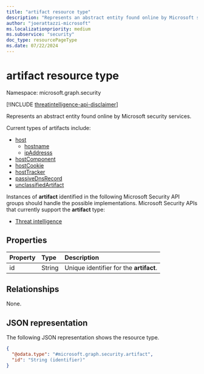 ```yaml
---
title: "artifact resource type"
description: "Represents an abstract entity found online by Microsoft security services."
author: "joerattazzi-microsoft"
ms.localizationpriority: medium
ms.subservice: "security"
doc_type: resourcePageType
ms.date: 07/22/2024
---
```


# artifact resource type

Namespace: microsoft.graph.security

[!INCLUDE [threatintelligence-api-disclaimer](../../includes/threatintelligence-api-disclaimer.md)]

Represents an abstract entity found online by Microsoft security services.

Current types of artifacts include:

- [host](../resources/security-host.md)
  - [hostname](../resources/security-hostname.md)
  - [ipAddresss](../resources/security-ipaddress.md)
- [hostComponent](../resources/security-hostcomponent.md)
- [hostCookie](../resources/security-hostcookie.md)
- [hostTracker](../resources/security-hosttracker.md)
- [passiveDnsRecord](../resources/security-passivednsrecord.md)
- [unclassifiedArtifact](../resources/security-unclassifiedartifact.md)

Instances of **artifact** identified in the following Microsoft Security API groups should handle the possible implementations. Microsoft Security APIs that currently support the **artifact** type:

- [Threat intelligence](../resources/security-threatintelligence.md)

## Properties

| Property | Type   | Description                             |
| :------- | :----- | :-------------------------------------- |
| id       | String | Unique identifier for the **artifact**. |

## Relationships

None.

## JSON representation

The following JSON representation shows the resource type.

<!-- {
  "blockType": "resource",
  "keyProperty": "id",
  "@odata.type": "microsoft.graph.security.artifact",
  "openType": false
}
-->

```json
{
  "@odata.type": "#microsoft.graph.security.artifact",
  "id": "String (identifier)"
}
```
